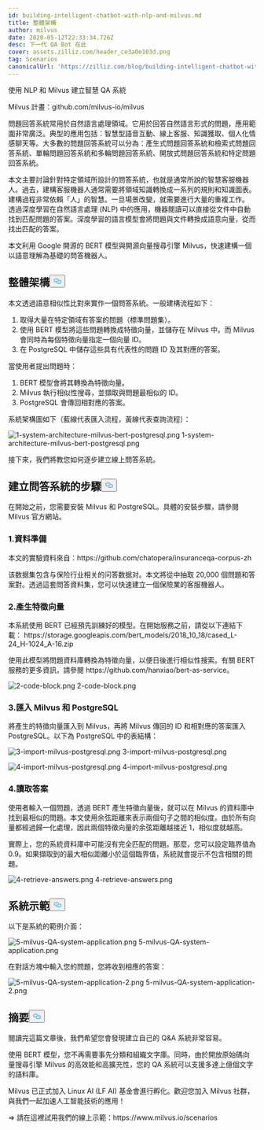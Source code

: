 ```yaml
---
id: building-intelligent-chatbot-with-nlp-and-milvus.md
title: 整體架構
author: milvus
date: 2020-05-12T22:33:34.726Z
desc: 下一代 QA Bot 在此
cover: assets.zilliz.com/header_ce3a0e103d.png
tag: Scenarios
canonicalUrl: 'https://zilliz.com/blog/building-intelligent-chatbot-with-nlp-and-milvus'
---
```

<custom-h1>使用 NLP 和 Milvus 建立智慧 QA 系統</custom-h1><p>Milvus 計畫：github.com/milvus-io/milvus</p>
<p>問題回答系統常用於自然語言處理領域。它用於回答自然語言形式的問題，應用範圍非常廣泛。典型的應用包括：智慧型語音互動、線上客服、知識獲取、個人化情感聊天等。大多數的問題回答系統可以分為：產生式問題回答系統和檢索式問題回答系統、單輪問題回答系統和多輪問題回答系統、開放式問題回答系統和特定問題回答系統。</p>
<p>本文主要討論針對特定領域所設計的問答系統，也就是通常所說的智慧客服機器人。過去，建構客服機器人通常需要將領域知識轉換成一系列的規則和知識圖表。建構過程非常依賴「人」的智慧。一旦場景改變，就需要進行大量的重複工作。 透過深度學習在自然語言處理 (NLP) 中的應用，機器閱讀可以直接從文件中自動找到匹配問題的答案。深度學習的語言模型會將問題與文件轉換成語意向量，從而找出匹配的答案。</p>
<p>本文利用 Google 開源的 BERT 模型與開源向量搜尋引擎 Milvus，快速建構一個以語意理解為基礎的問答機器人。</p>
<h2 id="Overall-Architecture" class="common-anchor-header">整體架構<button data-href="#Overall-Architecture" class="anchor-icon" translate="no">
      <svg translate="no"
        aria-hidden="true"
        focusable="false"
        height="20"
        version="1.1"
        viewBox="0 0 16 16"
        width="16"
      >
        <path
          fill="#0092E4"
          fill-rule="evenodd"
          d="M4 9h1v1H4c-1.5 0-3-1.69-3-3.5S2.55 3 4 3h4c1.45 0 3 1.69 3 3.5 0 1.41-.91 2.72-2 3.25V8.59c.58-.45 1-1.27 1-2.09C10 5.22 8.98 4 8 4H4c-.98 0-2 1.22-2 2.5S3 9 4 9zm9-3h-1v1h1c1 0 2 1.22 2 2.5S13.98 12 13 12H9c-.98 0-2-1.22-2-2.5 0-.83.42-1.64 1-2.09V6.25c-1.09.53-2 1.84-2 3.25C6 11.31 7.55 13 9 13h4c1.45 0 3-1.69 3-3.5S14.5 6 13 6z"
        ></path>
      </svg>
    </button></h2><p>本文透過語意相似性比對來實作一個問答系統。一般建構流程如下：</p>
<ol>
<li>取得大量在特定領域有答案的問題（標準問題集）。</li>
<li>使用 BERT 模型將這些問題轉換成特徵向量，並儲存在 Milvus 中。而 Milvus 會同時為每個特徵向量指定一個向量 ID。</li>
<li>在 PostgreSQL 中儲存這些具有代表性的問題 ID 及其對應的答案。</li>
</ol>
<p>當使用者提出問題時：</p>
<ol>
<li>BERT 模型會將其轉換為特徵向量。</li>
<li>Milvus 執行相似性搜尋，並擷取與問題最相似的 ID。</li>
<li>PostgreSQL 會傳回相對應的答案。</li>
</ol>
<p>系統架構圖如下（藍線代表匯入流程，黃線代表查詢流程）：</p>
<p>
  
   <span class="img-wrapper"> <img translate="no" src="https://assets.zilliz.com/1_system_architecture_milvus_bert_postgresql_63de466754.png" alt="1-system-architecture-milvus-bert-postgresql.png" class="doc-image" id="1-system-architecture-milvus-bert-postgresql.png" />
   </span> <span class="img-wrapper"> <span>1-system-architecture-milvus-bert-postgresql.png</span> </span></p>
<p>接下來，我們將教您如何逐步建立線上問答系統。</p>
<h2 id="Steps-to-Build-the-QA-System" class="common-anchor-header">建立問答系統的步驟<button data-href="#Steps-to-Build-the-QA-System" class="anchor-icon" translate="no">
      <svg translate="no"
        aria-hidden="true"
        focusable="false"
        height="20"
        version="1.1"
        viewBox="0 0 16 16"
        width="16"
      >
        <path
          fill="#0092E4"
          fill-rule="evenodd"
          d="M4 9h1v1H4c-1.5 0-3-1.69-3-3.5S2.55 3 4 3h4c1.45 0 3 1.69 3 3.5 0 1.41-.91 2.72-2 3.25V8.59c.58-.45 1-1.27 1-2.09C10 5.22 8.98 4 8 4H4c-.98 0-2 1.22-2 2.5S3 9 4 9zm9-3h-1v1h1c1 0 2 1.22 2 2.5S13.98 12 13 12H9c-.98 0-2-1.22-2-2.5 0-.83.42-1.64 1-2.09V6.25c-1.09.53-2 1.84-2 3.25C6 11.31 7.55 13 9 13h4c1.45 0 3-1.69 3-3.5S14.5 6 13 6z"
        ></path>
      </svg>
    </button></h2><p>在開始之前，您需要安裝 Milvus 和 PostgreSQL。具體的安裝步驟，請參閱 Milvus 官方網站。</p>
<h3 id="1-Data-preparation" class="common-anchor-header">1.資料準備</h3><p>本文的實驗資料來自：https://github.com/chatopera/insuranceqa-corpus-zh</p>
<p>该数据集包含与保险行业相关的问答数据对。本文將從中抽取 20,000 個問題和答案對。透過這套問答資料集，您可以快速建立一個保險業的客服機器人。</p>
<h3 id="2-Generate-feature-vectors" class="common-anchor-header">2.產生特徵向量</h3><p>本系統使用 BERT 已經預先訓練好的模型。在開始服務之前，請從以下連結下載： https://storage.googleapis.com/bert_models/2018_10_18/cased_L-24_H-1024_A-16.zip</p>
<p>使用此模型將問題資料庫轉換為特徵向量，以便日後進行相似性搜索。有關 BERT 服務的更多資訊，請參閱 https://github.com/hanxiao/bert-as-service。</p>
<p>
  
   <span class="img-wrapper"> <img translate="no" src="https://assets.zilliz.com/2_code_block_e1b2021a91.png" alt="2-code-block.png" class="doc-image" id="2-code-block.png" />
   </span> <span class="img-wrapper"> <span>2-code-block.png</span> </span></p>
<h3 id="3-Import-to-Milvus-and-PostgreSQL" class="common-anchor-header">3.匯入 Milvus 和 PostgreSQL</h3><p>將產生的特徵向量匯入到 Milvus，再將 Milvus 傳回的 ID 和相對應的答案匯入 PostgreSQL。以下為 PostgreSQL 中的表結構：</p>
<p>
  
   <span class="img-wrapper"> <img translate="no" src="https://assets.zilliz.com/3_import_milvus_postgresql_bb2a258c61.png" alt="3-import-milvus-postgresql.png" class="doc-image" id="3-import-milvus-postgresql.png" />
   </span> <span class="img-wrapper"> <span>3-import-milvus-postgresql.png</span> </span></p>
<p>
  
   <span class="img-wrapper"> <img translate="no" src="https://assets.zilliz.com/4_import_milvus_postgresql_2abc29a4c4.png" alt="4-import-milvus-postgresql.png" class="doc-image" id="4-import-milvus-postgresql.png" />
   </span> <span class="img-wrapper"> <span>4-import-milvus-postgresql.png</span> </span></p>
<h3 id="4-Retrieve-Answers" class="common-anchor-header">4.讀取答案</h3><p>使用者輸入一個問題，透過 BERT 產生特徵向量後，就可以在 Milvus 的資料庫中找到最相似的問題。本文使用余弦距離來表示兩個句子之間的相似度。由於所有向量都經過歸一化處理，因此兩個特徵向量的余弦距離越接近 1，相似度就越高。</p>
<p>實際上，您的系統資料庫中可能沒有完全匹配的問題。那麼，您可以設定臨界值為 0.9。如果擷取到的最大相似距離小於這個臨界值，系統就會提示不包含相關的問題。</p>
<p>
  
   <span class="img-wrapper"> <img translate="no" src="https://assets.zilliz.com/4_retrieve_answers_6424db1032.png" alt="4-retrieve-answers.png" class="doc-image" id="4-retrieve-answers.png" />
   </span> <span class="img-wrapper"> <span>4-retrieve-answers.png</span> </span></p>
<h2 id="System-Demonstration" class="common-anchor-header">系統示範<button data-href="#System-Demonstration" class="anchor-icon" translate="no">
      <svg translate="no"
        aria-hidden="true"
        focusable="false"
        height="20"
        version="1.1"
        viewBox="0 0 16 16"
        width="16"
      >
        <path
          fill="#0092E4"
          fill-rule="evenodd"
          d="M4 9h1v1H4c-1.5 0-3-1.69-3-3.5S2.55 3 4 3h4c1.45 0 3 1.69 3 3.5 0 1.41-.91 2.72-2 3.25V8.59c.58-.45 1-1.27 1-2.09C10 5.22 8.98 4 8 4H4c-.98 0-2 1.22-2 2.5S3 9 4 9zm9-3h-1v1h1c1 0 2 1.22 2 2.5S13.98 12 13 12H9c-.98 0-2-1.22-2-2.5 0-.83.42-1.64 1-2.09V6.25c-1.09.53-2 1.84-2 3.25C6 11.31 7.55 13 9 13h4c1.45 0 3-1.69 3-3.5S14.5 6 13 6z"
        ></path>
      </svg>
    </button></h2><p>以下是系統的範例介面：</p>
<p>
  
   <span class="img-wrapper"> <img translate="no" src="https://assets.zilliz.com/5_milvus_QA_system_application_e5860cee42.png" alt="5-milvus-QA-system-application.png" class="doc-image" id="5-milvus-qa-system-application.png" />
   </span> <span class="img-wrapper"> <span>5-milvus-QA-system-application.png</span> </span></p>
<p>在對話方塊中輸入您的問題，您將收到相應的答案：</p>
<p>
  
   <span class="img-wrapper"> <img translate="no" src="https://assets.zilliz.com/5_milvus_QA_system_application_2_8064237e2a.png" alt="5-milvus-QA-system-application-2.png" class="doc-image" id="5-milvus-qa-system-application-2.png" />
   </span> <span class="img-wrapper"> <span>5-milvus-QA-system-application-2.png</span> </span></p>
<h2 id="Summary" class="common-anchor-header">摘要<button data-href="#Summary" class="anchor-icon" translate="no">
      <svg translate="no"
        aria-hidden="true"
        focusable="false"
        height="20"
        version="1.1"
        viewBox="0 0 16 16"
        width="16"
      >
        <path
          fill="#0092E4"
          fill-rule="evenodd"
          d="M4 9h1v1H4c-1.5 0-3-1.69-3-3.5S2.55 3 4 3h4c1.45 0 3 1.69 3 3.5 0 1.41-.91 2.72-2 3.25V8.59c.58-.45 1-1.27 1-2.09C10 5.22 8.98 4 8 4H4c-.98 0-2 1.22-2 2.5S3 9 4 9zm9-3h-1v1h1c1 0 2 1.22 2 2.5S13.98 12 13 12H9c-.98 0-2-1.22-2-2.5 0-.83.42-1.64 1-2.09V6.25c-1.09.53-2 1.84-2 3.25C6 11.31 7.55 13 9 13h4c1.45 0 3-1.69 3-3.5S14.5 6 13 6z"
        ></path>
      </svg>
    </button></h2><p>閱讀完這篇文章後，我們希望您會發現建立自己的 Q&amp;A 系統非常容易。</p>
<p>使用 BERT 模型，您不再需要事先分類和組織文字庫。同時，由於開放原始碼向量搜尋引擎 Milvus 的高效能和高擴充性，您的 QA 系統可以支援多達上億個文字的語料庫。</p>
<p>Milvus 已正式加入 Linux AI (LF AI) 基金會進行孵化。歡迎您加入 Milvus 社群，與我們一起加速人工智能技術的應用！</p>
<p>=&gt; 請在這裡試用我們的線上示範：https://www.milvus.io/scenarios</p>
